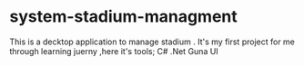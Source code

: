 # system-stadium-managment

This is a decktop application to manage stadium . 
It's my first project for me through learning juerny ,here it's tools;
C#
.Net
Guna UI 
